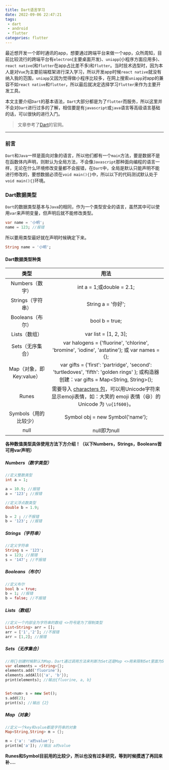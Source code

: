 ```yaml
---
title: Dart语言学习
date: 2022-09-06 22:47:21
tags:
 - dart
 - android
 - flutter
categories: flutter
---
```






最近想开发一个即时通讯的app，想要通过跨端平台来做一个app，众所周知，目前比较流行的跨端平台有`electron`(主要桌面开发)、`uniapp`(小程序方面应用多)、`react native`(和`flutter`在app占比差不多)和`flutter`。当时技术选型时，因为本人是对`Vue`为主要前端框架进行深入学习，所以开发app时候`react native`就没有纳入我的范围，`uniapp`又因为觉得做小程序比较多，在网上搜索`uniapp`对app的兼容不如`react native`和`flutter`，所以最后就决定选择学习`flutter`来作为主要开发工具。

本文主要介绍`Dart`的基本语法，`Dart`大部分都是为了`flutter`而服务，所以这里并不会对`Dart`进行过多的了解，相信要是有`javascript`或`java`语言等高级语言基础的话，可以很快的进行入门。



> 文章参考了[Dart](https://dart.cn/)的官网。

****



### 前言

`Dart`和`Java`一样是面向对象的语言，所以他们都有一个`main`方法，要是数据不是在函数体内声明，则默认为全局方法，不会像`Javascript`那种面向编程的语言一样，无论在什么环境修改变量都不会报错，在`Dart`中，全局是默认只能声明不能进行修改的，要想数据必须在`void main(){}`中，所以以下的代码测试默认处于`void main(){}`环境。



### Dart数据类型

`Dart`的数据类型基本与`Java`的相同，作为一个类型安全的语言，虽然其中可以使用`var`来声明变量，但声明后就不能修改类型。



```dart
var name = '小明';
name = 123; //报错
```



所以要用类型最好就在声明时候确定下来。

```dart
String name = '小明';
```



#### Dart数据类型种类



|           类型           |                             用法                             |
| :----------------------: | :----------------------------------------------------------: |
|     Numbers（数字）      |                  int a = 1;或double = 2.1;                   |
|    Strings（字符串）     |                      String a = '你好';                      |
|     Booleans（布尔）     |                        bool b = true;                        |
|      Lists（数组）       |                    var list = [1, 2, 3];                     |
|     Sets（无序集合）     | var halogens = {'fluorine', 'chlorine', 'bromine', 'iodine', 'astatine'}; 或 var names = <String>{}; |
| Map（对象，即Key:value） | var gifts = {'first': 'partridge',   'second': 'turtledoves',   'fifth': 'golden rings' }; 或构造器创建：var gifts = Map<String, String>(); |
|          Runes           | 需要导入 [characters 包](https://pub.flutter-io.cn/packages/characters)，可以用Unicode字符来显示emoji表情，如：大笑的 emoji 表情（😆）的 Unicode 为 `\u{1f600}`。 |
|  Symbols（用的比较少）   |               Symbol obj = new Symbol('name');               |
|           null           |                         null即为null                         |

**各种数值类型具体使用方法下方介绍！（以下Numbers，Strings，Booleans皆可用var声明）**



##### Numbers（数字类型）

```dart
//定义整数类型
int a = 1;

a = 10.9; //报错
a = '123'; //报错

//定义浮点数类型
double b = 1.9;

b = 2 ; //不报错
b = '123'; //报错

```



##### Strings（字符串）

```dart
//定义字符串
String s = '123';
s = 123; //报错
s = '147'; //不报错
```



##### Booleans（布尔）

```dart
//定义布尔
bool b = true;
b = 1; //报错
b = false; //不报错
```



##### Lists（数组）

```dart
//定义一个内部全为字符串的数组 <>符号是为了限制类型
List<String> arr = [];
arr = ['1','2']; //不报错
arr = [1,2]; //报错
```



##### Sets（无序集合）

```dart
//用{}创建时候默认为Map，Dart通过调用方法来判断为Set还是Map <>用来限制Set里面为String类型
var elements = <String>{};
elements.add('fluorine');
elements.addAll({'a', 'b'});
print(elements); //输出{fluorine, a, b}


Set<num> s = new Set();
s.add(2);
print(s); //输出 {2}
```



##### Map（对象）

```dart
//定义一个key和value都是字符串的对象
Map<String,String> m = {};

m = {'a': 'a的value'};
print(m['a']); //输出 a的value
```



**Runes和Symbol目前用的比较少，所以也没有过多研究，等到时候摸透了再回来补....**



